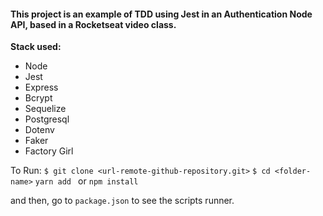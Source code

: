 <h4>This project is an example of TDD using Jest in an Authentication Node API, based in a Rocketseat video class.</h4>

<b>Stack used:</b>
<ul>
  <li>Node</li>
	<li>Jest</li>
	<li>Express</li>
	<li>Bcrypt</li>
	<li>Sequelize</li>
	<li>Postgresql</li>
	<li>Dotenv</li>
	<li>Faker</li>
	<li>Factory Girl</li>
</ul>

To Run:
`$ git clone <url-remote-github-repository.git>`
`$ cd <folder-name>`
`yarn add ` or `npm install`

and then, go to `package.json` to see the scripts runner.
